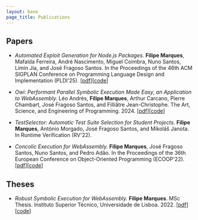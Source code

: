 ```yaml
---
layout: base
page_title: Publications
---
```


## Papers

- _Automated Exploit Generation for Node.js Packages._ **Filipe Marques**, Mafalda Ferreira, André Nascimento, Miguel Coimbra, Nuno Santos, Limin Jia, and José Fragoso Santos. In the Proceedings of the 46th ACM SIGPLAN Conference on Programming Language Design and Implementation (PLDI'25). \[[pdf](/pdf/marques_pldi25.pdf)\]\[[code](https://github.com/formalsec/explode-js)\]

- _Owi: Performant Parallel Symbolic Execution Made Easy, an Application to WebAssembly._ Léo Andrès, **Filipe Marques**, Arthur Carcano, Pierre Chambart, José Fragoso Santos, and Filliâtre Jean-Christophe. The Art, Science, and Engineering of Programming. 2024. \[[pdf](https://arxiv.org/pdf/2412.06391v1)\]\[[code](https://github.com/OCamlPro/owi)\]

- _TestSelector: Automatic Test Suite Selection for Student Projects._ **Filipe Marques**, António Morgado, José Fragoso Santos, and Mikoláš Janota. In Runtime Verification (RV'22).

- _Concolic Execution for WebAssembly._ **Filipe Marques**, José Fragoso Santos, Nuno Santos, and Pedro Adão. In the Proceedings of the 36th European Conference on Object-Oriented Programming (ECOOP'22). \[[pdf](/pdf/marques_ecoop22.pdf)\]\[[code](https://github.com/formalsec/wasp)\]


## Theses

- _Robust Symbolic Execution for WebAssembly._ **Filipe Marques**. MSc Thesis. Instituto Superior Técnico, Universidade de Lisboa. 2022. \[[pdf](/pdf/ist186411-dissertation.pdf)\]\[[code](https://github.com/formalsec/wasp)\]
